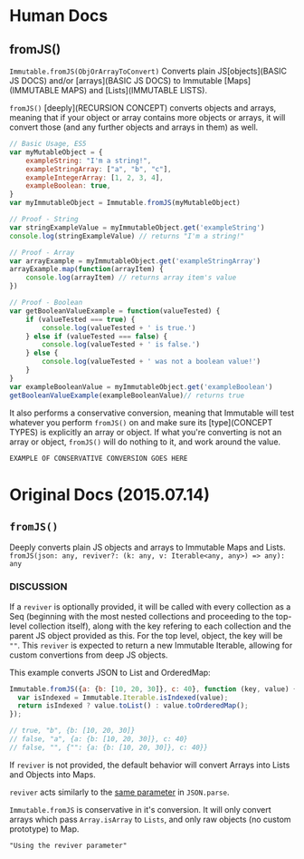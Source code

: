 # Human Docs
## fromJS()
`Immutable.fromJS(ObjOrArrayToConvert)`
Converts plain JS[objects](BASIC JS DOCS) and/or [arrays](BASIC JS DOCS) to Immutable [Maps](IMMUTABLE MAPS) and [Lists](IMMUTABLE LISTS). 

`fromJS()` [deeply](RECURSION CONCEPT) converts objects and arrays, meaning that if your object or array contains more objects or arrays, it will convert those (and any further objects and arrays in them) as well.

```js
// Basic Usage, ES5
var myMutableObject = {
    exampleString: "I'm a string!",
    exampleStringArray: ["a", "b", "c"],
    exampleIntegerArray: [1, 2, 3, 4],
    exampleBoolean: true,
}
var myImmutableObject = Immutable.fromJS(myMutableObject)

// Proof - String
var stringExampleValue = myImmutableObject.get('exampleString')
console.log(stringExampleValue) // returns "I'm a string!"

// Proof - Array
var arrayExample = myImmutableObject.get('exampleStringArray')
arrayExample.map(function(arrayItem) {
    console.log(arrayItem) // returns array item's value
})

// Proof - Boolean
var getBooleanValueExample = function(valueTested) {
    if (valueTested === true) {
        console.log(valueTested + ' is true.')
    } else if (valueTested === false) {
        console.log(valueTested + ' is false.')
    } else {
        console.log(valueTested + ' was not a boolean value!')
    }
}
var exampleBooleanValue = myImmutableObject.get('exampleBoolean')
getBooleanValueExample(exampleBooleanValue)// returns true

```

It also performs a conservative conversion, meaning that Immutable will test whatever you perform `fromJS()` on and make sure its [type](CONCEPT TYPES) is explicitly an array or object. If what you're converting is not an array or object, `fromJS()` will do nothing to it, and work around the value.

```js
EXAMPLE OF CONSERVATIVE CONVERSION GOES HERE
```


# Original Docs (2015.07.14)
## `fromJS()`
Deeply converts plain JS objects and arrays to Immutable Maps and Lists.
`fromJS(json: any, reviver?: (k: any, v: Iterable<any, any>) => any): any`

### DISCUSSION
If a `reviver` is optionally provided, it will be called with every collection as a Seq (beginning with the most nested collections and proceeding to the top-level collection itself), along with the key refering to each collection and the parent JS object provided as this. For the top level, object, the key will be `""`. This `reviver` is expected to return a new Immutable Iterable, allowing for custom convertions from deep JS objects.

This example converts JSON to List and OrderedMap:
```js
Immutable.fromJS({a: {b: [10, 20, 30]}, c: 40}, function (key, value) {
  var isIndexed = Immutable.Iterable.isIndexed(value);
  return isIndexed ? value.toList() : value.toOrderedMap();
});

// true, "b", {b: [10, 20, 30]}
// false, "a", {a: {b: [10, 20, 30]}, c: 40}
// false, "", {"": {a: {b: [10, 20, 30]}, c: 40}}
```
If `reviver` is not provided, the default behavior will convert Arrays into Lists and Objects into Maps.

`reviver` acts similarly to the [same parameter](https://developer.mozilla.org/en-US/docs/Web/JavaScript/Reference/Global_Objects/JSON/parse#Example.3A_Using_the_reviver_parameter) in `JSON.parse`.

`Immutable.fromJS` is conservative in it's conversion. It will only convert arrays which pass `Array.isArray` to `Lists`, and only raw objects (no custom prototype) to Map.

`"Using the reviver parameter"`